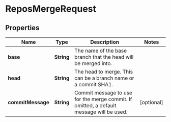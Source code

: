 

# ReposMergeRequest


## Properties

| Name | Type | Description | Notes |
|------------ | ------------- | ------------- | -------------|
|**base** | **String** | The name of the base branch that the head will be merged into. |  |
|**head** | **String** | The head to merge. This can be a branch name or a commit SHA1. |  |
|**commitMessage** | **String** | Commit message to use for the merge commit. If omitted, a default message will be used. |  [optional] |



